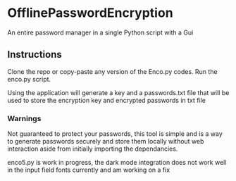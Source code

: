 # OfflinePasswordEncryption
 An entire password manager in a single Python script with a Gui

## Instructions

Clone the repo or copy-paste any version of the Enco.py codes.
Run the enco.py script.

Using the application will generate a key and a passwords.txt file that will be used to store the encryption key and encrypted passwords in txt file

### Warnings
Not guaranteed to protect your passwords, this tool is simple and is a way to generate passwords securely and store them locally without web interaction aside from initially importing the dependancies.

enco5.py is work in progress, the dark mode integration does not work well in the input field fonts currently and am working on a fix
